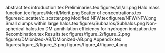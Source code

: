 abstract.tex
introduction.tex
Preliminaries.tex
figures/all/all.png
Halo mass function.tex
figures/Mcrit/Mcrit.png
Scatter of concentrations.tex
figures/c_scatter/c_scatter.png
Modified NFW.tex
figures/NFW/NFW.png
Small clumps within large halos.tex
figures/Subhalos/Subhalos.png
Non-spherical halos.tex
DM annihilation efficiency for hydrogen ionization.tex
Recombination.tex
Results.tex
figures/figure_2/figure_2.png
figures/DMionized-AB/DMionized-AB.png
Appendix.tex
figures/figure_3/figure_3.png
figures/figure_4/figure_4.png